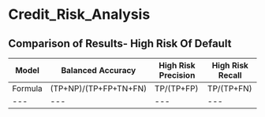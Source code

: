 # Credit_Risk_Analysis
## Comparison of Results- High Risk Of Default
|Model|Balanced Accuracy|High Risk Precision|High Risk Recall|
|---|---|---|---|
|Formula|(TP+NP)/(TP+FP+TN+FN)|TP/(TP+FP)|TP/(TP+FN)
|---|---|---|---|


